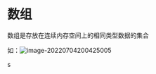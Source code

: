 # 数组

数组是存放在连续内存空间上的相同类型数据的集合

如：![image-20220704200425005](C:\Users\22859\AppData\Roaming\Typora\typora-user-images\image-20220704200425005.png)

s